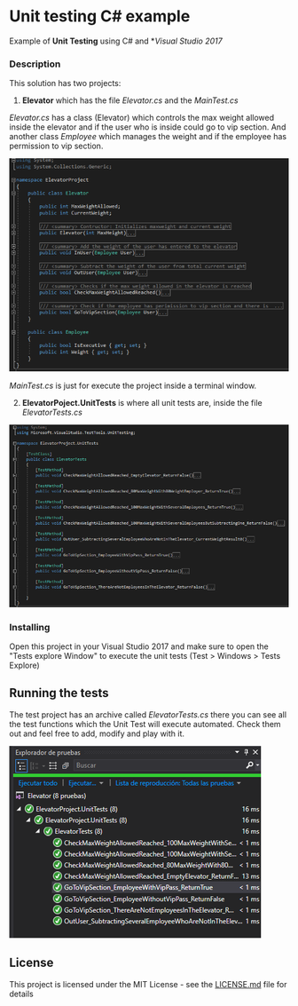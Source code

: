 # Unit testing C# example

Example of **Unit Testing** using C# and **Visual Studio 2017*

### Description

This solution has two projects:

1. **Elevator** which has the file *Elevator.cs* and the *MainTest.cs*

*Elevator.cs* has a class (Elevator) which controls the max weight allowed inside the elevator and if the user who is inside could go to vip section. And another class *Employee* which manages the weight and if the employee has permission to vip section.

![](Images/Elevator.cs.png)


*MainTest.cs* is just for execute the project inside a terminal window.


2. **ElevatorPoject.UnitTests** is where all unit tests are, inside the file *ElevatorTests.cs*

![](Images/ElevatorTests.cs.png)


### Installing

Open this project in your Visual Studio 2017 and make sure to open the "Tests explore Window" to execute the unit tests (Test > Windows > Tests Explore) 


## Running the tests

The test project has an archive called *ElevatorTests.cs* there you can see all the test functions which the Unit Test will execute automated. Check them out and feel free to add, modify and play with it.

![](Images/PassingAllTests.png)


## License

This project is licensed under the MIT License - see the [LICENSE.md](LICENSE.md) file for details
